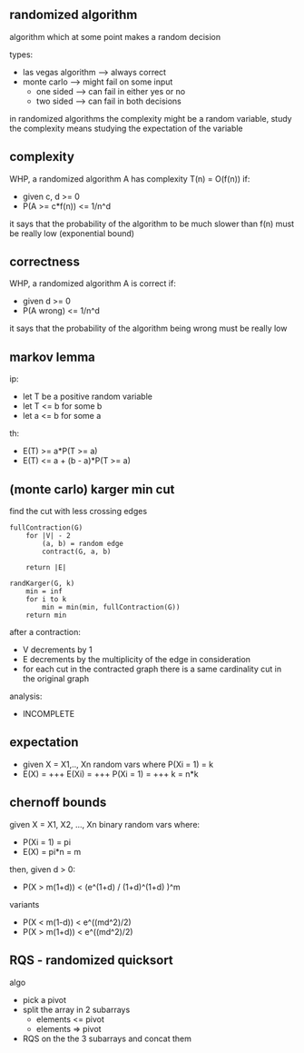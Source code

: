 ## randomized algorithm

algorithm which at some point makes a random decision

types:
* las vegas algorithm --> always correct
* monte carlo --> might fail on some input
    * one sided --> can fail in either yes or no
    * two sided --> can fail in both decisions

in randomized algorithms the complexity might be a random variable, study the complexity means studying the expectation of the variable

## complexity

WHP, a randomized algorithm A has complexity T(n) = O(f(n)) if:
* given c, d >= 0
* P(A >= c*f(n)) <= 1/n^d

it says that the probability of the algorithm to be much slower than f(n) must be really low (exponential bound)

## correctness

WHP, a randomized algorithm A is correct if:
* given d >= 0
* P(A wrong) <= 1/n^d

it says that the probability of the algorithm being wrong must be really low

## markov lemma

ip:
* let T be a positive random variable
* let T <= b for some b
* let a <= b for some a

th:
* E(T) >= a*P(T >= a)
* E(T) <= a + (b - a)*P(T >= a)

## (monte carlo) karger min cut

find the cut with less crossing edges

```
fullContraction(G)
    for |V| - 2
        (a, b) = random edge
        contract(G, a, b)

    return |E|

randKarger(G, k)
    min = inf
    for i to k
        min = min(min, fullContraction(G))
    return min

```

after a contraction:
* V decrements by 1
* E decrements by the multiplicity of the edge in consideration
* for each cut in the contracted graph there is a same cardinality cut in the original graph

analysis:
* INCOMPLETE

## expectation

* given X = X1,.., Xn random vars where P(Xi = 1) = k
* E(X) = +++ E(Xi) = +++ P(Xi = 1) = +++ k = n*k

## chernoff bounds

given X = X1, X2, ..., Xn binary random vars where:
* P(Xi = 1) = pi
* E(X) = pi*n = m

then, given d > 0:
* P(X > m(1+d)) < (e^(1+d) / (1+d)^(1+d) )^m

variants
* P(X < m(1-d)) < e^((md^2)/2)
* P(X > m(1+d)) < e^((md^2)/2)

## RQS -  randomized quicksort

algo
* pick a pivot
* split the array in 2 subarrays
    * elements <= pivot
    * elements => pivot
* RQS on the the 3 subarrays and concat them
